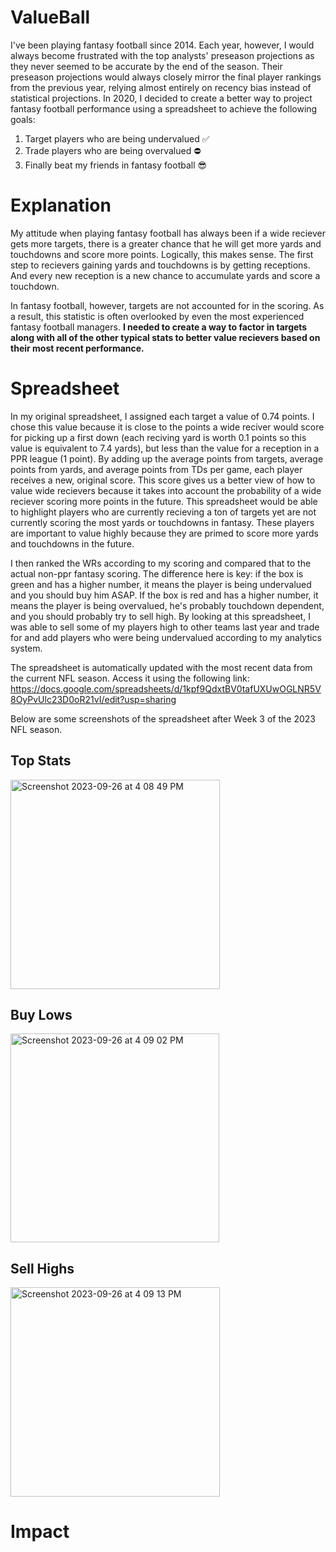 # ValueBall

I've been playing fantasy football since 2014. Each year, however, I would always become frustrated with the top analysts' preseason projections as they never seemed to be accurate by the end of the season. Their preseason projections would always closely mirror the final player rankings from the previous year, relying almost entirely on recency bias instead of statistical projections. In 2020, I decided to create a better way to project fantasy football performance using a spreadsheet to achieve the following goals:

1. Target players who are being undervalued ✅
2. Trade players who are being overvalued ⛔️
3. Finally beat my friends in fantasy football 😎

# Explanation
My attitude when playing fantasy football has always been if a wide reciever gets more targets, there is a greater chance that he will get more yards and touchdowns and score more points. Logically, this makes sense. The first step to recievers gaining yards and touchdowns is by getting receptions. And every new reception is a new chance to accumulate yards and score a touchdown.

In fantasy football, however, targets are not accounted for in the scoring. As a result, this statistic is often overlooked by even the most experienced fantasy football managers. **I needed to create a way to factor in targets along with all of the other typical stats to better value recievers based on their most recent performance.**

# Spreadsheet
In my original spreadsheet, I assigned each target a value of 0.74 points. I chose this value because it is close to the points a wide reciver would score for picking up a first down (each reciving yard is worth 0.1 points so this value is equivalent to 7.4 yards), but less than the value for a reception in a PPR league (1 point). By adding up the average points from targets, average points from yards, and average points from TDs per game, each player receives a new, original score. This score gives us a better view of how to value wide recievers because it takes into account the probability of a wide reciever scoring more points in the future. This spreadsheet would be able to highlight players who are currently recieving a ton of targets yet are not currently scoring the most yards or touchdowns in fantasy. These players are important to value highly because they are primed to score more yards and touchdowns in the future.

I then ranked the WRs according to my scoring and compared that to the actual non-ppr fantasy scoring. The difference here is key: if the box is green and has a higher number, it means the player is being undervalued and you should buy him ASAP. If the box is red and has a higher number, it means the player is being overvalued, he's probably touchdown dependent, and you should probably try to sell high. By looking at this spreadsheet, I was able to sell some of my players high to other teams last year and trade for and add players who were being undervalued according to my analytics system.

The spreadsheet is automatically updated with the most recent data from the current NFL season. Access it using the following link: https://docs.google.com/spreadsheets/d/1kpf9QdxtBV0tafUXUwOGLNR5V8OyPvUlc23D0oR21vI/edit?usp=sharing

Below are some screenshots of the spreadsheet after Week 3 of the 2023 NFL season.

## Top Stats ##
<img width="335" alt="Screenshot 2023-09-26 at 4 08 49 PM" src="https://github.com/MSaperstein22/ValueBall/assets/109482908/13c28421-e21e-4cf8-98c1-a95eed384479">


<br>

## Buy Lows ##
<img width="334" alt="Screenshot 2023-09-26 at 4 09 02 PM" src="https://github.com/MSaperstein22/ValueBall/assets/109482908/ad8b8f33-8521-480e-89ac-2b90ade3e575">
<br>

## Sell Highs ##
<img width="335" alt="Screenshot 2023-09-26 at 4 09 13 PM" src="https://github.com/MSaperstein22/ValueBall/assets/109482908/ae520571-57ea-44b7-be46-2838c0a0a00a">

# Impact
